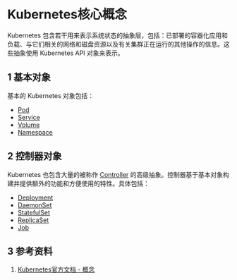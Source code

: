 # Kubernetes核心概念

Kubernetes 包含若干用来表示系统状态的抽象层，包括：已部署的容器化应用和负载、与它们相关的网络和磁盘资源以及有关集群正在运行的其他操作的信息。这些抽象使用 Kubernetes API 对象来表示。

## 1 基本对象

基本的 Kubernetes 对象包括：

* [Pod](kubernetes-core-concepts-pod.md)
* [Service](kubernetes-core-concepts-service.md)
* [Volume](kubernetes-core-concepts-volume.md)
* [Namespace](kubernetes-core-concepts-namespace.md)

## 2 控制器对象

Kubernetes 也包含大量的被称作 [Controller](broken-reference) 的高级抽象。控制器基于基本对象构建并提供额外的功能和方便使用的特性。具体包括：

* [Deployment](broken-reference)
* [DaemonSet](broken-reference)
* [StatefulSet](broken-reference)
* [ReplicaSet](broken-reference)
* [Job](broken-reference)

## 3 参考资料

1. [Kubernetes官方文档 - 概念](https://kubernetes.io/zh/docs/concepts/)
